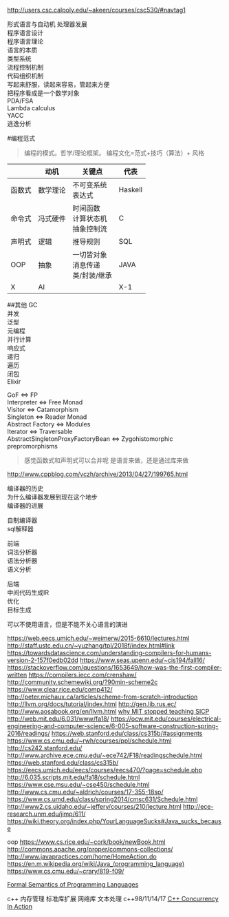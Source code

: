 http://users.csc.calpoly.edu/~akeen/courses/csc530/#navtag1

形式语言与自动机
处理器发展  
程序语言设计  
程序语言理论  
语言的本质    
类型系统  
流程控制机制  
代码组织机制  
写起来舒服，读起来容易，管起来方便  
把程序看成是一个数学对象  
PDA/FSA  
Lambda calculus  
YACC  
逃逸分析  



#编程范式  
> 编程的模式。哲学/理论框架。
> 编程文化=范式+技巧（算法）+ 风格

||动机|关键点|代表|
| ---- | ---- | ---- | ---- |
| 函数式 | 数学理论 |不可变系统<br>表达式 | Haskell |
| 命令式 | 冯式硬件 |时间函数<br>计算状态机<br>抽象控制流 | C |
| 声明式 | 逻辑 |推导规则 | SQL |
| OOP | 抽象 |一切皆对象<br>消息传递<br>类/封装/继承 | JAVA |
| X | AI | | X-1 |

##其他
GC  
并发  
泛型  
元编程  
并行计算  
响应式  
递归  
遍历  
闭包  
Elixir  

GoF <=> FP  
Interpreter <=> Free Monad  
Visitor <=> Catamorphism  
Singleton <=> Reader Monad  
Abstract Factory <=> Modules  
Iterator <=> Traversable  
AbstractSingletonProxyFactoryBean <=> Zygohistomorphic prepromorphisms  

> 感觉函数式和声明式可以合并呢
> 是语言来做，还是通过库来做

http://www.cppblog.com/vczh/archive/2013/04/27/199765.html

编译器的历史  
为什么编译器发展到现在这个地步  
编译器的进展  

自制编译器  
sql解释器  

前端  
词法分析器  
语法分析器  
语义分析  

后端  
中间代码生成IR  
优化  
目标生成  

可以不使用语言，但是不能不关心语言的演进  

https://web.eecs.umich.edu/~weimerw/2015-6610/lectures.html
http://staff.ustc.edu.cn/~yuzhang/tpl/2018f/index.html#link
https://towardsdatascience.com/understanding-compilers-for-humans-version-2-157f0edb02dd
https://www.seas.upenn.edu/~cis194/fall16/
https://stackoverflow.com/questions/1653649/how-was-the-first-compiler-written
https://compilers.iecc.com/crenshaw/
http://community.schemewiki.org/?90min-scheme2c
https://www.clear.rice.edu/comp412/
http://peter.michaux.ca/articles/scheme-from-scratch-introduction
http://llvm.org/docs/tutorial/index.html
http://gen.lib.rus.ec/
http://www.aosabook.org/en/llvm.html
[why MIT stopped teaching SICP](http://lambda-the-ultimate.org/node/5335)
http://web.mit.edu/6.031/www/fa18/
https://ocw.mit.edu/courses/electrical-engineering-and-computer-science/6-005-software-construction-spring-2016/readings/
https://web.stanford.edu/class/cs315b/#assignments
https://www.cs.cmu.edu/~rwh/courses/ppl/schedule.html
http://cs242.stanford.edu/
http://www.archive.ece.cmu.edu/~ece742/F18/readingschedule.html
https://web.stanford.edu/class/cs315b/
https://eecs.umich.edu/eecs/courses/eecs470/?page=schedule.php
http://6.035.scripts.mit.edu/fa18/schedule.html
https://www.cse.msu.edu/~cse450/schedule.html
http://www.cs.cmu.edu/~aldrich/courses/17-355-18sp/
https://www.cs.umd.edu/class/spring2014/cmsc631/Schedule.html
http://www2.cs.uidaho.edu/~jeffery/courses/210/lecture.html
http://ece-research.unm.edu/jimp/611/
https://wiki.theory.org/index.php/YourLanguageSucks#Java_sucks_because

oop
https://www.cs.rice.edu/~cork/book/newBook.html
http://commons.apache.org/proper/commons-collections/
http://www.javapractices.com/home/HomeAction.do
https://en.m.wikipedia.org/wiki/Java_(programming_language)
https://www.cs.cmu.edu/~crary/819-f09/


[Formal Semantics of Programming Languages](http://web.cs.ucdavis.edu/~su/teaching/ecs240-w17/lectures.html)  

c++
内存管理
标准库扩展
网络库
文本处理
c++98/11/14/17
[C++ Concurrency In Action](https://chenxiaowei.gitbooks.io/cpp_concurrency_in_action/content/)